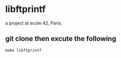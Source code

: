 # libftprintf

a project at ecole 42, Paris.

## git clone then excute the following 

```
make libftprintf
```
